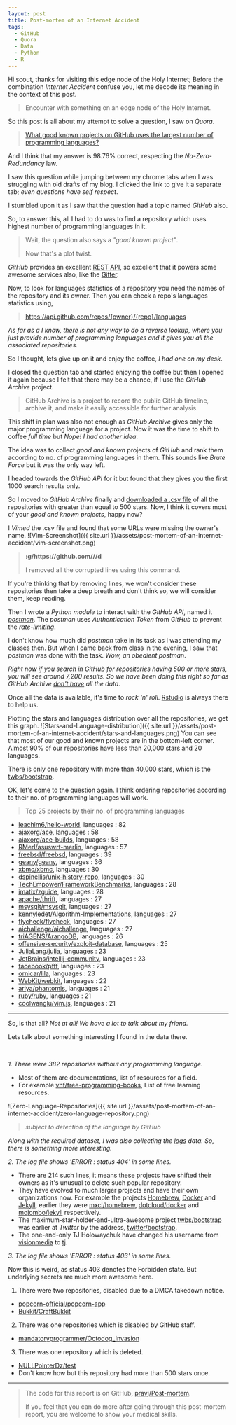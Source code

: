 ```yaml
---
layout: post
title: Post-mortem of an Internet Accident
tags:
  - GitHub
  - Quora
  - Data
  - Python
  - R
---
```


Hi scout, thanks for visiting this edge node of the Holy Internet; Before the combination *Internet Accident* confuse you, let me decode its meaning in the context of this post.
> Encounter with something on an edge node of the Holy Internet.


So this post is all about my attempt to solve a question, I saw on *Quora*.
> [What good known projects on GitHub uses the largest number of programming languages?](http://www.quora.com/What-good-known-project-on-GitHub-uses-the-largest-number-of-programming-languages)

And I think that my answer is 98.76% correct, respecting the *No-Zero-Redundancy* law.

I saw this question while jumping between my chrome tabs when I was struggling with old drafts of my blog.
I clicked the link to give it a separate tab; *even questions have self respect*.

I stumbled upon it as I saw that the question had a topic named *GitHub* also.

So, to answer this, all I had to do was to find a repository which uses highest number of programming languages in it.
> Wait, the question also says a *"good known project"*.
>
> Now that's a plot twist.

*GitHub* provides an excellent [REST API](https://developer.github.com/v3/), so excellent that it powers some awesome services also, like the [Gitter](https://gitter.im).

Now, to look for languages statistics of a repository you need the names of the repository and its owner. Then you can check a repo's languages statistics using,
> https://api.github.com/repos/{owner}/{repo}/languages

*As far as a I know, there is not any way to do a reverse lookup, where you just provide number of programming languages and it gives you all the associated repositories.*

So I thought, lets give up on it and enjoy the coffee, *I had one on my desk*.

I closed the question tab and started enjoying the coffee but then I opened it again because I felt that there may be a chance, if I use the *GitHub Archive* project.
> GitHub Archive is a project to record the public GitHub timeline, archive it, and make it easily accessible for further analysis.

This shift in plan was also not enough as *GitHub Archive* gives only the major programming language for a project.
Now it was the time to shift to coffee *full time* but *Nope! I had another idea*.

The idea was to collect *good and known* projects of *GitHub* and rank them according to no. of programming languages in them. This sounds like *Brute Force* but it was the only way left.

I headed towards the *GitHub API* for it but found that they gives you the first 1000 search results only.

So I moved to *GitHub Archive* finally and [downloaded a .csv file](https://github.com/pravj/Post-mortem/blob/master/bigquery.sql) of all the repositories with greater than equal to 500 stars. Now, I think it covers most of your *good and known projects*, happy now?

I *Vimed* the .csv file and found that some URLs were missing the owner's name.
![Vim-Screenshot]({{ site.url }}/assets/post-mortem-of-an-internet-accident/vim-screenshot.png)

> **:g/https\:\/\/github\.com\/\//d**
>
> I removed all the corrupted lines using this command.

If you're thinking that by removing lines, we won't consider these repositories then take a deep breath and don't think so, we will consider them, keep reading.

Then I wrote a *Python module* to interact with the *GitHub API*, named it *[postman](https://github.com/pravj/Post-mortem/blob/master/postman.py)*.
The *postman* uses *Authentication Token* from *GitHub* to prevent the *rate-limiting*.

I don't know how much did *postman* take in its task as I was attending my classes then.
But when I came back from class in the evening, I saw that *postman* was done with the task. *Wow, an obedient postman*.

*Right now if you search in GitHub for repositories having 500 or more stars, you will see around 7,200 results. So we have been doing this right so far as GitHub Archive [don't have](http://git.io/78eKDg) all the data*.

Once all the data is available, it's time to *rock 'n' roll*. [Rstudio](rstudio.com) is always there to help us.

Plotting the stars and languages distribution over all the repositories, we get this graph.
![Stars-and-Language-distribution]({{ site.url }}/assets/post-mortem-of-an-internet-accident/stars-and-languages.png)
You can see that most of our good and known projects are in the bottom-left corner. Almost 90% of our repositories have less than 20,000 stars and 20 languages.

There is only one repository with more than 40,000 stars, which is the [twbs/bootstrap](https://github.com/twbs/bootstrap).

OK, let's come to the question again. I think ordering repositories according to their no. of programming languages will work.

> Top 25 projects by their no. of programming languages

* [leachim6/hello-world](https://github.com/leachim6/hello-world), languages : 82
* [ajaxorg/ace](https://github.com/ajaxorg/ace), languages : 58
* [ajaxorg/ace-builds](https://github.com/ajaxorg/ace-builds), languages : 58
* [RMerl/asuswrt-merlin](https://github.com/freebsd/freebsd), languages : 57
* [freebsd/freebsd](https://github.com/freebsd/freebsd), languages : 39
* [geany/geany](https://github.com/geany/geany), languages : 36
* [xbmc/xbmc](https://github.com/xbmc/xbmc), languages : 30
* [dspinellis/unix-history-repo](https://github.com/dspinellis/unix-history-repo), languages : 30
* [TechEmpower/FrameworkBenchmarks](https://github.com/TechEmpower/FrameworkBenchmarks), languages : 28
* [imatix/zguide](https://github.com/imatix/zguide), languages : 28
* [apache/thrift](https://github.com/apache/thrift), languages : 27
* [msysgit/msysgit](https://github.com/msysgit/msysgit), languages : 27
* [kennyledet/Algorithm-Implementations](https://github.com/kennyledet/Algorithm-Implementations), languages : 27
* [flycheck/flycheck](https://github.com/flycheck/flycheck), languages : 27
* [aichallenge/aichallenge](https://github.com/aichallenge/aichallenge), languages : 27
* [triAGENS/ArangoDB](https://github.com/triAGENS/ArangoDB), languages : 26
* [offensive-security/exploit-database](https://github.com/offensive-security/exploit-database), languages : 25
* [JuliaLang/julia](https://github.com/JuliaLang/julia), languages : 23
* [JetBrains/intellij-community](https://github.com/JetBrains/intellij-community), languages : 23
* [facebook/pfff](https://github.com/facebook/pfff), languages : 23
* [ornicar/lila](https://github.com/ornicar/lila), languages : 23
* [WebKit/webkit](https://github.com/WebKit/webkit), languages : 22
* [ariya/phantomjs](https://github.com/ariya/phantomjs), languages : 21
* [ruby/ruby](https://github.com/ruby/ruby), languages : 21
* [coolwanglu/vim.js](https://github.com/coolwanglu/vim.js), languages : 21

---

So, is that all? *Not at all! We have a lot to talk about my friend.*

Lets talk about something interesting I found in the data there.

</br>

*1. There were 382 repositories without any programming language.*

* Most of them are documentations, list of resources for a field.
* For example [vhf/free-programming-books](https://github.com/vhf/free-programming-books), List of free learning resources.

![Zero-Language-Repositories]({{ site.url }}/assets/post-mortem-of-an-internet-accident/zero-language-repository.png)
> *subject to detection of the language by GitHub*

*Along with the required dataset, I was also collecting the [logs](https://github.com/pravj/Post-mortem/blob/master/log/postman.log) data.
So, there is something more interesting.*

*2. The log file shows 'ERROR : status 404' in some lines.*

* There are 214 such lines, it means these projects have shifted their owners as it's unusual to delete such popular repository.
* They have evolved to much larger projects and have their own organizations now. For example the projects [Homebrew](https://github.com/homebrew/homebrew), [Docker](https://github.com/docker/docker) and [Jekyll](https://github.com/jekyll/jekyll), earlier they were [mxcl/homebrew](https://github.com/mxcl/homebrew), [dotcloud/docker](https://github.com/dotcloud/docker) and [mojombo/jekyll](https://github.com/mojombo/jekyll) respectively.
* The maximum-star-holder-and-ultra-awesome project [twbs/bootstrap](https://github.com/twbs/bootstrap) was earlier at *Twitter* by the address, [twitter/bootstrap](https://github.com/twitter/bootstrap).
* The one-and-only TJ Holowaychuk have changed his username from [visionmedia](https://github.com/visionmedia) to [tj](https://github.com/tj).

*3. The log file shows 'ERROR : status 403' in some lines.*

Now this is weird, as status 403 denotes the Forbidden state. But underlying secrets are much more awesome here.

1. There were two repositories, disabled due to a DMCA takedown notice.
  * [popcorn-official/popcorn-app](https://github.com/popcorn-official/popcorn-app)
  * [Bukkit/CraftBukkit](https://github.com/Bukkit/CraftBukkit)
2. There was one repositories which is disabled by GitHub staff.
  * [mandatoryprogrammer/Octodog_Invasion](https://github.com/mandatoryprogrammer/Octodog_Invasion)
3. There was one repository which is deleted.
  * [NULLPointerDz/test](https://github.com/NULLPointerDz/test)
  * Don't know how but this repository had more than 500 stars once.

---

> The code for this report is on GitHub, [pravj/Post-mortem](https://github.com/pravj/Post-mortem).
>
> If you feel that you can do more after going through this post-mortem report, you are welcome to show your medical skills.
